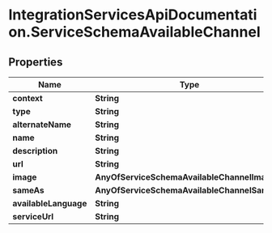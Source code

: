 # IntegrationServicesApiDocumentation.ServiceSchemaAvailableChannel

## Properties
Name | Type | Description | Notes
------------ | ------------- | ------------- | -------------
**context** | **String** |  | [optional] 
**type** | **String** |  | [optional] 
**alternateName** | **String** |  | [optional] 
**name** | **String** |  | [optional] 
**description** | **String** |  | [optional] 
**url** | **String** |  | [optional] 
**image** | **AnyOfServiceSchemaAvailableChannelImage** |  | [optional] 
**sameAs** | **AnyOfServiceSchemaAvailableChannelSameAs** |  | [optional] 
**availableLanguage** | **String** |  | [optional] 
**serviceUrl** | **String** |  | [optional] 
